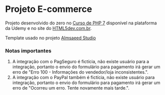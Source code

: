 # Projeto E-commerce

Projeto desenvolvido do zero no [Curso de PHP 7](https://www.udemy.com/curso-completo-de-php-7/) disponível na plataforma da Udemy e no site do [HTML5dev.com.br](https://www.html5dev.com.br/curso/curso-completo-de-php-7).

Template usado no projeto [Almsaeed Studio](https://almsaeedstudio.com)

### Notas importantes
1. A integração com o PagSeguro é fictícia, não existe usuário para a integração, portanto o envio do formulário para pagamento irá gerar um erro de "Erro 100 - Informações do vendedor/loja inconsistentes.".
2. A integração com o PayPal também é fictícia, não existe usuário para integração, portanto o envio do formulário para pagamento irá gerar um erro de "Ocorreu um erro. Tente novamente mais tarde.".
